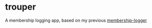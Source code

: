 # trouper

A membership logging app, based on my previous [membership-logger](https://github.com/cloudydaiyz/membership-logger)